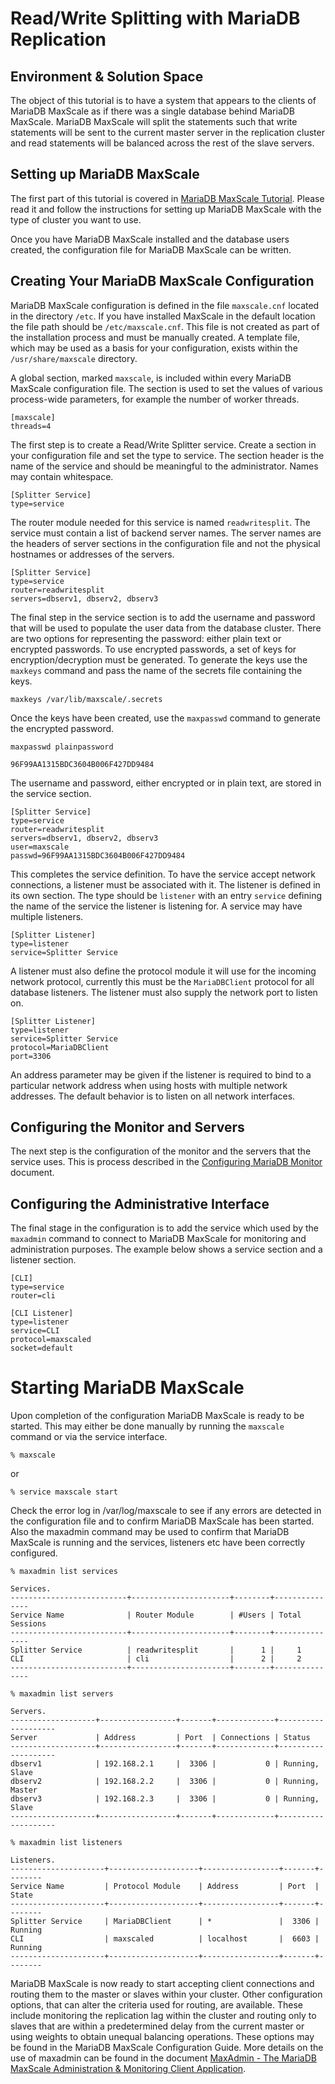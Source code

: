 # Read/Write Splitting with MariaDB Replication

## Environment & Solution Space

The object of this tutorial is to have a system that appears to the clients of
MariaDB MaxScale as if there was a single database behind MariaDB MaxScale.
MariaDB MaxScale will split the statements such that write statements will be
sent to the current master server in the replication cluster and read statements
will be balanced across the rest of the slave servers.

## Setting up MariaDB MaxScale

The first part of this tutorial is covered in
[MariaDB MaxScale Tutorial](MaxScale-Tutorial.md). Please read it and follow the
instructions for setting up MariaDB MaxScale with the type of cluster you want
to use.

Once you have MariaDB MaxScale installed and the database users created, the
configuration file for MariaDB MaxScale can be written.

## Creating Your MariaDB MaxScale Configuration

MariaDB MaxScale configuration is defined in the file `maxscale.cnf` located in
the directory `/etc`. If you have installed MaxScale in the default location the
file path should be `/etc/maxscale.cnf`. This file is not created as part of the
installation process and must be manually created. A template file, which may be
used as a basis for your configuration, exists within the `/usr/share/maxscale`
directory.

A global section, marked `maxscale`, is included within every MariaDB MaxScale
configuration file. The section is used to set the values of various
process-wide parameters, for example the number of worker threads.

```
[maxscale]
threads=4

```

The first step is to create a Read/Write Splitter service. Create a section in
your configuration file and set the type to service. The section header is the
name of the service and should be meaningful to the administrator. Names may
contain whitespace.

```
[Splitter Service]
type=service
```

The router module needed for this service is named `readwritesplit`. The service
must contain a list of backend server names. The server names are the headers of
server sections in the configuration file and not the physical hostnames or
addresses of the servers.

```
[Splitter Service]
type=service
router=readwritesplit
servers=dbserv1, dbserv2, dbserv3
```

The final step in the service section is to add the username and password that
will be used to populate the user data from the database cluster. There are two
options for representing the password: either plain text or encrypted passwords.
To use encrypted passwords, a set of keys for encryption/decryption must be
generated. To generate the keys use the `maxkeys` command and pass the name of
the secrets file containing the keys.

```
maxkeys /var/lib/maxscale/.secrets

```

Once the keys have been created, use the `maxpasswd` command to generate the
encrypted password.

```
maxpasswd plainpassword

96F99AA1315BDC3604B006F427DD9484

```

The username and password, either encrypted or in plain text, are stored in the
service section.

```
[Splitter Service]
type=service
router=readwritesplit
servers=dbserv1, dbserv2, dbserv3
user=maxscale
passwd=96F99AA1315BDC3604B006F427DD9484
```

This completes the service definition. To have the service accept network
connections, a listener must be associated with it. The listener is defined in
its own section. The type should be `listener` with an entry `service` defining
the name of the service the listener is listening for. A service may have
multiple listeners.

```
[Splitter Listener]
type=listener
service=Splitter Service
```

A listener must also define the protocol module it will use for the incoming
network protocol, currently this must be the `MariaDBClient` protocol for all
database listeners. The listener must also supply the network port to listen on.

```
[Splitter Listener]
type=listener
service=Splitter Service
protocol=MariaDBClient
port=3306
```

An address parameter may be given if the listener is required to bind to a
particular network address when using hosts with multiple network addresses. The
default behavior is to listen on all network interfaces.

## Configuring the Monitor and Servers

The next step is the configuration of the monitor and the servers that the
service uses. This is process described in the
[Configuring MariaDB Monitor](Configuring-MariaDB-Monitor.md)
document.

## Configuring the Administrative Interface

The final stage in the configuration is to add the service which used by the
`maxadmin` command to connect to MariaDB MaxScale for monitoring and
administration purposes. The example below shows a service section and a
listener section.

```
[CLI]
type=service
router=cli

[CLI Listener]
type=listener
service=CLI
protocol=maxscaled
socket=default
```

# Starting MariaDB MaxScale

Upon completion of the configuration MariaDB MaxScale is ready to be started.
This may either be done manually by running the `maxscale` command or via the
service interface.

```
% maxscale
```

or

```
% service maxscale start
```

Check the error log in /var/log/maxscale to see if any errors are detected in
the configuration file and to confirm MariaDB MaxScale has been started. Also
the maxadmin command may be used to confirm that MariaDB MaxScale is running and
the services, listeners etc have been correctly configured.

```
% maxadmin list services

Services.
--------------------------+----------------------+--------+---------------
Service Name              | Router Module        | #Users | Total Sessions
--------------------------+----------------------+--------+---------------
Splitter Service          | readwritesplit       |      1 |     1
CLI                       | cli                  |      2 |     2
--------------------------+----------------------+--------+---------------

% maxadmin list servers

Servers.
-------------------+-----------------+-------+-------------+--------------------
Server             | Address         | Port  | Connections | Status
-------------------+-----------------+-------+-------------+--------------------
dbserv1            | 192.168.2.1     |  3306 |           0 | Running, Slave
dbserv2            | 192.168.2.2     |  3306 |           0 | Running, Master
dbserv3            | 192.168.2.3     |  3306 |           0 | Running, Slave
-------------------+-----------------+-------+-------------+--------------------

% maxadmin list listeners

Listeners.
---------------------+--------------------+-----------------+-------+--------
Service Name         | Protocol Module    | Address         | Port  | State
---------------------+--------------------+-----------------+-------+--------
Splitter Service     | MariaDBClient      | *               |  3306 | Running
CLI                  | maxscaled          | localhost       |  6603 | Running
---------------------+--------------------+-----------------+-------+--------
```


MariaDB MaxScale is now ready to start accepting client connections and routing
them to the master or slaves within your cluster. Other configuration options,
that can alter the criteria used for routing, are available. These include
monitoring the replication lag within the cluster and routing only to slaves
that are within a predetermined delay from the current master or using weights
to obtain unequal balancing operations. These options may be found in the
MariaDB MaxScale Configuration Guide. More details on the use of maxadmin can be
found in the document
[MaxAdmin - The MariaDB MaxScale Administration & Monitoring Client Application](Administration-Tutorial.md).
